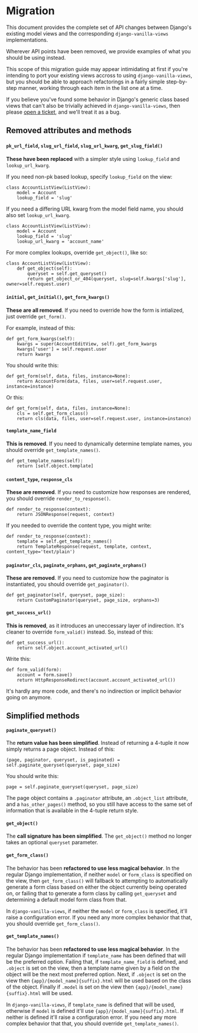 # Migration

This document provides the complete set of API changes between Django's existing model views and the corresponding `django-vanilla-views` implementations.

Wherever API points have been removed, we provide examples of what you should be using instead.

This scope of this migration guide may appear intimidating at first if you're intending to port your existing views accross to using `django-vanilla-views`, but you should be able to approach refactorings in a fairly simple step-by-step manner, working through each item in the list one at a time.

If you believe you've found some behavior in Django's generic class based views that can't also be trivially achieved in `django-vanilla-views`, then please [open a ticket][tickets], and we'll treat it as a bug.

## Removed attributes and methods

#### `pk_url_field`, `slug_url_field`, `slug_url_kwarg`, `get_slug_field()`

**These have been replaced** with a simpler style using `lookup_field` and `lookup_url_kwarg`.

If you need non-pk based lookup, specify `lookup_field` on the view:

    class AccountListView(ListView):
        model = Account
        lookup_field = 'slug'

If you need a differing URL kwarg from the model field name, you should also set `lookup_url_kwarg`.

    class AccountListView(ListView):
        model = Account
        lookup_field = 'slug'
        lookup_url_kwarg = 'account_name'

For more complex lookups, override `get_object()`, like so:

    class AccountListView(ListView):
		def get_object(self):
		    queryset = self.get_queryset()
		    return get_object_or_404(queryset, slug=self.kwargs['slug'], owner=self.request.user)

#### `initial`, `get_initial()`, `get_form_kwargs()`

**These are all removed**.  If you need to override how the form is intialized, just override `get_form()`.

For example, instead of this:

	def get_form_kwargs(self):
	    kwargs = super(AccountEditView, self).get_form_kwargs
	    kwargs['user'] = self.request.user
	    return kwargs

You should write this:

    def get_form(self, data, files, instance=None):
        return AccountForm(data, files, user=self.request.user, instance=instance)

Or this:

    def get_form(self, data, files, instance=None):
        cls = self.get_form_class()
        return cls(data, files, user=self.request.user, instance=instance)

#### `template_name_field`

**This is removed**.  If you need to dynamically determine template names, you should override `get_template_names()`.

    def get_template_names(self):
        return [self.object.template]

#### `content_type`, `response_cls`

**These are removed**.  If you need to customize how responses are rendered, you should override `render_to_response()`.

    def render_to_response(context):
        return JSONResponse(request, context)

If you needed to override the content type, you might write:

    def render_to_response(context):
    	template = self.get_template_names()
        return TemplateResponse(request, template, context, content_type='text/plain')

#### `paginator_cls`, `paginate_orphans`, `get_paginate_orphans()`

**These are removed**.  If you need to customize how the paginator is instantiated, you should override `get_paginator()`.

    def get_paginator(self, queryset, page_size):
        return CustomPaginator(queryset, page_size, orphans=3)

#### `get_success_url()`

**This is removed**, as it introduces an uneccessary layer of indirection.  It's cleaner to override `form_valid()` instead.  So, instead of this:

    def get_success_url():
        return self.object.account_activated_url()

Write this:

    def form_valid(form):
        account = form.save()
        return HttpResponseRedirect(account.account_activated_url())

It's hardly any more code, and there's no indirection or implicit behavior going on anymore.

## Simplified methods

#### `paginate_queryset()`

The **return value has been simplified**.  Instead of returning a 4-tuple it now simply returns a page object.  Instead of this:

	(page, paginator, queryset, is_paginated) = self.paginate_queryset(queryset, page_size)

You should write this:

    page = self.paginate_queryset(queryset, page_size)

The page object contains a `.paginator` attribute, an `.object_list` attribute, and a `has_other_pages()` method, so you still have access to the same set of information that is available in the 4-tuple return style.

#### `get_object()`

The **call signature has been simplified**.  The `get_object()` method no longer takes an optional `queryset` parameter.

#### `get_form_class()`

The behavior has been **refactored to use less magical behavior**.  In the regular Django implementation, if neither `model` or `form_class` is specified on the view, then `get_form_class()` will fallback to attempting to automatically generate a form class based on either the object currently being operated on, or failing that to generate a form class by calling `get_queryset` and determining a default model form class from that.

In `django-vanilla-views`, if neither the `model` or `form_class` is specified, it'll raise a configuration error.  If you need any more complex behavior that that, you should override `get_form_class()`.

#### `get_template_names()`

The behavior has been **refactored to use less magical behavior**.  In the regular Django implementation if `template_name` has been defined that will be the preferred option.  Failing that, if `template_name_field` is defined, and `.object` is set on the view, then a template name given by a field on the object will be the next most preferred option.  Next, if `.object` is set on the view then `{app}/{model_name}{suffix}.html` will be used based on the class of the object.  Finally if `.model` is set on the view then  `{app}/{model_name}{suffix}.html` will be used.

In `django-vanilla-views`, if `template_name` is defined that will be used, otherwise if `model` is defined it'll use `{app}/{model_name}{suffix}.html`.  If neither is defined it'll raise a configuration error.  If you need any more complex behavior that that, you should override `get_template_names()`.

[tickets]: https://github.com/tomchristie/django-vanilla-views/issues
